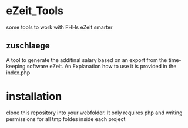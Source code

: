 # eZeit_Tools

some tools to work with FHHs eZeit smarter

## zuschlaege

A tool to generate the additinal salary based on an export from the time-keeping software eZeit. An Explanation how to use it is provided in the index.php

# installation

clone this repository into your webfolder. It only requires php and writing permissions for all tmp foldes inside each project
